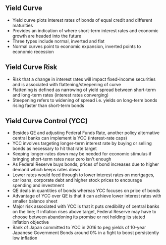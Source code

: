 ## Yield Curve

- Yield curve plots interest rates of bonds of equal credit and different maturities
- Provides an indication of where short-term interest rates and economic growth are headed into the future
- Three types include normal, inverted and flat
- Normal curves point to economic expansion, inverted points to economic recession

## Yield Curve Risk

- Risk that a change in interest rates will impact fixed-income securities and is associated with flattening/steepening of curve
- Flattening is defined as narrowing of yield spread between short-term and long-term rates (interest rates converging)
- Steepening refers to widening of spread i.e. yields on long-term bonds rising faster than short-term bonds

## Yield Curve Control (YCC)

- Besides QE and adjusting Federal Funds Rate, another policy alternative central banks can implement is YCC (interest-rate caps)
- YCC involves targeting longer-term interest rate by buying or selling bonds as necessary to hit that rate target
- Keeping longer-rates down may be needed for economic stimulus if bringing short-term rates near zero isn't enough
- As Federal Reserve buys bonds, prices of bond increases due to higher demand which keeps rates down
- Lower rates would feed through to lower interest rates on mortgages, car loans, corporate debt and higher stock prices to encourage spending and investment
- QE deals in quantities of bonds whereas YCC focuses on price of bonds
- Advantage of YCC over QE is that it can achieve lower interest rates with smaller balance sheet
- Major risk associated with YCC is that it puts credibility of central banks on the line; if inflation rises above target, Federal Reserve may have to choose between abandoning its promise or not holding its stated inflation objective
- Bank of Japan committed to YCC in 2016 to peg yields of 10-year Japanese Government Bonds around 0% in a fight to boost persistently low inflation
